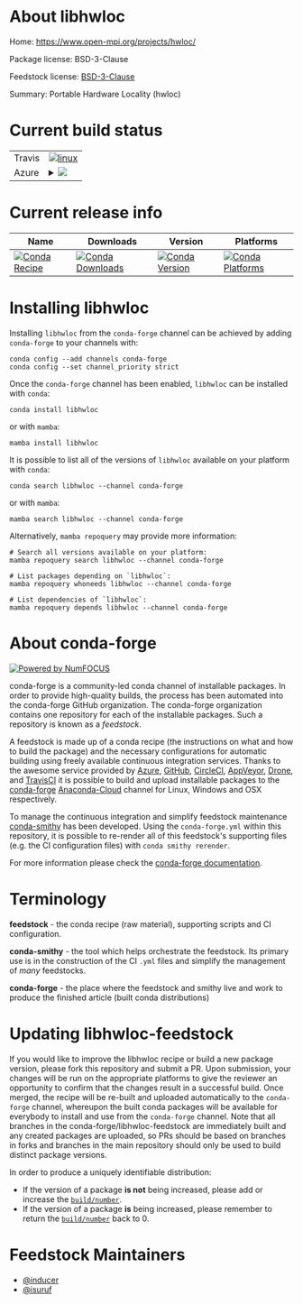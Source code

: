 About libhwloc
==============

Home: https://www.open-mpi.org/projects/hwloc/

Package license: BSD-3-Clause

Feedstock license: [BSD-3-Clause](https://github.com/conda-forge/libhwloc-feedstock/blob/main/LICENSE.txt)

Summary: Portable Hardware Locality (hwloc)

Current build status
====================


<table><tr>
    <td>Travis</td>
    <td>
      <a href="https://app.travis-ci.com/conda-forge/libhwloc-feedstock">
        <img alt="linux" src="https://img.shields.io/travis/com/conda-forge/libhwloc-feedstock/main.svg?label=Linux">
      </a>
    </td>
  </tr>
    
  <tr>
    <td>Azure</td>
    <td>
      <details>
        <summary>
          <a href="https://dev.azure.com/conda-forge/feedstock-builds/_build/latest?definitionId=546&branchName=main">
            <img src="https://dev.azure.com/conda-forge/feedstock-builds/_apis/build/status/libhwloc-feedstock?branchName=main">
          </a>
        </summary>
        <table>
          <thead><tr><th>Variant</th><th>Status</th></tr></thead>
          <tbody><tr>
              <td>linux_64</td>
              <td>
                <a href="https://dev.azure.com/conda-forge/feedstock-builds/_build/latest?definitionId=546&branchName=main">
                  <img src="https://dev.azure.com/conda-forge/feedstock-builds/_apis/build/status/libhwloc-feedstock?branchName=main&jobName=linux&configuration=linux_64_" alt="variant">
                </a>
              </td>
            </tr><tr>
              <td>linux_aarch64</td>
              <td>
                <a href="https://dev.azure.com/conda-forge/feedstock-builds/_build/latest?definitionId=546&branchName=main">
                  <img src="https://dev.azure.com/conda-forge/feedstock-builds/_apis/build/status/libhwloc-feedstock?branchName=main&jobName=linux&configuration=linux_aarch64_" alt="variant">
                </a>
              </td>
            </tr><tr>
              <td>linux_ppc64le</td>
              <td>
                <a href="https://dev.azure.com/conda-forge/feedstock-builds/_build/latest?definitionId=546&branchName=main">
                  <img src="https://dev.azure.com/conda-forge/feedstock-builds/_apis/build/status/libhwloc-feedstock?branchName=main&jobName=linux&configuration=linux_ppc64le_" alt="variant">
                </a>
              </td>
            </tr><tr>
              <td>osx_64</td>
              <td>
                <a href="https://dev.azure.com/conda-forge/feedstock-builds/_build/latest?definitionId=546&branchName=main">
                  <img src="https://dev.azure.com/conda-forge/feedstock-builds/_apis/build/status/libhwloc-feedstock?branchName=main&jobName=osx&configuration=osx_64_" alt="variant">
                </a>
              </td>
            </tr><tr>
              <td>osx_arm64</td>
              <td>
                <a href="https://dev.azure.com/conda-forge/feedstock-builds/_build/latest?definitionId=546&branchName=main">
                  <img src="https://dev.azure.com/conda-forge/feedstock-builds/_apis/build/status/libhwloc-feedstock?branchName=main&jobName=osx&configuration=osx_arm64_" alt="variant">
                </a>
              </td>
            </tr><tr>
              <td>win_64</td>
              <td>
                <a href="https://dev.azure.com/conda-forge/feedstock-builds/_build/latest?definitionId=546&branchName=main">
                  <img src="https://dev.azure.com/conda-forge/feedstock-builds/_apis/build/status/libhwloc-feedstock?branchName=main&jobName=win&configuration=win_64_" alt="variant">
                </a>
              </td>
            </tr>
          </tbody>
        </table>
      </details>
    </td>
  </tr>
</table>

Current release info
====================

| Name | Downloads | Version | Platforms |
| --- | --- | --- | --- |
| [![Conda Recipe](https://img.shields.io/badge/recipe-libhwloc-green.svg)](https://anaconda.org/conda-forge/libhwloc) | [![Conda Downloads](https://img.shields.io/conda/dn/conda-forge/libhwloc.svg)](https://anaconda.org/conda-forge/libhwloc) | [![Conda Version](https://img.shields.io/conda/vn/conda-forge/libhwloc.svg)](https://anaconda.org/conda-forge/libhwloc) | [![Conda Platforms](https://img.shields.io/conda/pn/conda-forge/libhwloc.svg)](https://anaconda.org/conda-forge/libhwloc) |

Installing libhwloc
===================

Installing `libhwloc` from the `conda-forge` channel can be achieved by adding `conda-forge` to your channels with:

```
conda config --add channels conda-forge
conda config --set channel_priority strict
```

Once the `conda-forge` channel has been enabled, `libhwloc` can be installed with `conda`:

```
conda install libhwloc
```

or with `mamba`:

```
mamba install libhwloc
```

It is possible to list all of the versions of `libhwloc` available on your platform with `conda`:

```
conda search libhwloc --channel conda-forge
```

or with `mamba`:

```
mamba search libhwloc --channel conda-forge
```

Alternatively, `mamba repoquery` may provide more information:

```
# Search all versions available on your platform:
mamba repoquery search libhwloc --channel conda-forge

# List packages depending on `libhwloc`:
mamba repoquery whoneeds libhwloc --channel conda-forge

# List dependencies of `libhwloc`:
mamba repoquery depends libhwloc --channel conda-forge
```


About conda-forge
=================

[![Powered by
NumFOCUS](https://img.shields.io/badge/powered%20by-NumFOCUS-orange.svg?style=flat&colorA=E1523D&colorB=007D8A)](https://numfocus.org)

conda-forge is a community-led conda channel of installable packages.
In order to provide high-quality builds, the process has been automated into the
conda-forge GitHub organization. The conda-forge organization contains one repository
for each of the installable packages. Such a repository is known as a *feedstock*.

A feedstock is made up of a conda recipe (the instructions on what and how to build
the package) and the necessary configurations for automatic building using freely
available continuous integration services. Thanks to the awesome service provided by
[Azure](https://azure.microsoft.com/en-us/services/devops/), [GitHub](https://github.com/),
[CircleCI](https://circleci.com/), [AppVeyor](https://www.appveyor.com/),
[Drone](https://cloud.drone.io/welcome), and [TravisCI](https://travis-ci.com/)
it is possible to build and upload installable packages to the
[conda-forge](https://anaconda.org/conda-forge) [Anaconda-Cloud](https://anaconda.org/)
channel for Linux, Windows and OSX respectively.

To manage the continuous integration and simplify feedstock maintenance
[conda-smithy](https://github.com/conda-forge/conda-smithy) has been developed.
Using the ``conda-forge.yml`` within this repository, it is possible to re-render all of
this feedstock's supporting files (e.g. the CI configuration files) with ``conda smithy rerender``.

For more information please check the [conda-forge documentation](https://conda-forge.org/docs/).

Terminology
===========

**feedstock** - the conda recipe (raw material), supporting scripts and CI configuration.

**conda-smithy** - the tool which helps orchestrate the feedstock.
                   Its primary use is in the construction of the CI ``.yml`` files
                   and simplify the management of *many* feedstocks.

**conda-forge** - the place where the feedstock and smithy live and work to
                  produce the finished article (built conda distributions)


Updating libhwloc-feedstock
===========================

If you would like to improve the libhwloc recipe or build a new
package version, please fork this repository and submit a PR. Upon submission,
your changes will be run on the appropriate platforms to give the reviewer an
opportunity to confirm that the changes result in a successful build. Once
merged, the recipe will be re-built and uploaded automatically to the
`conda-forge` channel, whereupon the built conda packages will be available for
everybody to install and use from the `conda-forge` channel.
Note that all branches in the conda-forge/libhwloc-feedstock are
immediately built and any created packages are uploaded, so PRs should be based
on branches in forks and branches in the main repository should only be used to
build distinct package versions.

In order to produce a uniquely identifiable distribution:
 * If the version of a package **is not** being increased, please add or increase
   the [``build/number``](https://docs.conda.io/projects/conda-build/en/latest/resources/define-metadata.html#build-number-and-string).
 * If the version of a package **is** being increased, please remember to return
   the [``build/number``](https://docs.conda.io/projects/conda-build/en/latest/resources/define-metadata.html#build-number-and-string)
   back to 0.

Feedstock Maintainers
=====================

* [@inducer](https://github.com/inducer/)
* [@isuruf](https://github.com/isuruf/)

